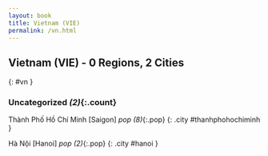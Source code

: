 ```yaml
---
layout: book
title: Vietnam (VIE)
permalink: /vn.html
---
```


## Vietnam (VIE) - 0 Regions, 2 Cities
{: #vn }





### Uncategorized _(2)_{:.count}


Thành Phố Hồ Chí Minh [Saigon]  _pop (8)_{:.pop} {: .city #thanhphohochiminh } <br>

Hà Nội [Hanoi]  _pop (2)_{:.pop} {: .city #hanoi } <br>


 
